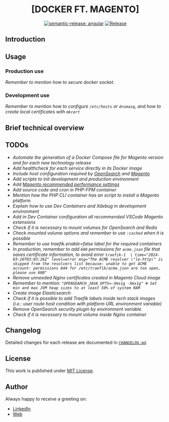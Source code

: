 <div align=center>

# [DOCKER FT. MAGENTO]

[![semantic-release: angular](https://img.shields.io/badge/semantic--release-angular-e10079?logo=semantic-release)](https://github.com/semantic-release/semantic-release)
[![Release](https://github.com/d3p1/docker-magento/actions/workflows/release.yml/badge.svg)](https://github.com/d3p1/docker-magento/actions/workflows/release.yml)

</div>

## Introduction

## Usage

### Production use

*Remember to mention how to secure docker socket.*

### Development use

*Remember to mention how to configure `/etc/hosts` or `dnsmasq`, and how to create local certificates with `mkcert`*

## Brief technical overview

## TODOs

- *Automate the generation of a Docker Compose file for Magento version and for each new technology release*
- *Add healthcheck for each service directly in its Docker image*
- *Include host configuration required by [OpenSearch](https://experienceleague.adobe.com/es/docs/commerce-operations/performance-best-practices/software) and [Magento](https://experienceleague.adobe.com/es/docs/commerce-operations/performance-best-practices/software)*
- *Add scripts to init development and production environment*
- *Add [Magento recommended performance settings](https://experienceleague.adobe.com/es/docs/commerce-operations/performance-best-practices/software)*
- *Add source code and cron in PHP-FPM container*
- *Mention how the PHP CLI container has an script to install a Magento platform*
- *Explain how to use Dev Containers and Xdebug in development environment*
- *Add in Dev Container configuration all recommended VSCode Magento extensions*
- *Check if it is necessary to mount volumes for OpenSearch and Redis*
- *Check mounted volume options and remember to use `:cached` when it is possible*
- *Remember to use traefik.enable=false label for the required containers*
- *In production, remember to add `600` permissions for `acme.json` file that saves certificate information, to avoid error `traefik-1  | time="2024-03-26T03:03:26Z" level=error msg="The ACME resolver \"le-http\" is skipped from the resolvers list because: unable to get ACME account: permissions 644 for /etc/traefik/acme.json are too open, please use 600"`*
- *Remove unneeded Nginx certificates created in Magento Cloud image*
- *Remember to mention: `"OPENSEARCH_JAVA_OPTS=-Xms1g -Xmx1g" # Set min and max JVM heap sizes to at least 50% of system RAM`*
- *Create image Elasticsearch*
- *Check if it is possible to add Traefik labels inside tech stack images (i.e.: user route host condition with platform URL environment variable)*
- *Remove OpenSearch security plugin by environment variable*
- *Check if it is necessary to mount volume inside Nginx container*

## Changelog

Detailed changes for each release are documented in [`CHANGELOG.md`](./CHANGELOG.md).

## License

This work is published under [MIT License](./LICENSE).

## Author

Always happy to receive a greeting on:

- [LinkedIn](https://www.linkedin.com/in/cristian-marcelo-de-picciotto/) 
- [Web](https://d3p1.dev/)
